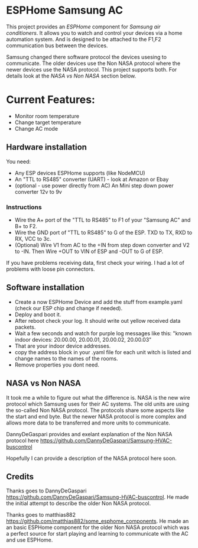 # ESPHome Samsung AC

This project provides an *ESPHome* component for *Samsung air conditioners*. It allows you to watch and control your devices via a home
automation system. And is designed to be attached to the F1,F2 communication bus between the devices.

Samsung changed there software protocol the devices usesing to communicate. The older devices use the Non NASA protocol where the newer
devices use the NASA protocol. This project supports both. For details look at the *NASA vs Non NASA* section below.

# Current Features:

- Monitor room temperature
- Change target temperature
- Change AC mode

## Hardware installation

You need:

- Any ESP devices ESPHome supports (like NodeMCU)
- An "TTL to RS485" converter (UART) - look at Amazon or Ebay
- (optional - use power directly from AC) An Mini step down power converter 12v to 9v

### Instructions

- Wire the A+ port of the "TTL to RS485" to F1 of your "Samsung AC" and B+ to F2.
- Wire the GND port of "TTL to RS485" to G of the ESP. TXD to TX, RXD to RX, VCC to 3c.
- (Optional) Wire V1 from AC to the +IN from step down converter and V2 to -IN. Then Wire +OUT to VIN of ESP and -OUT to G of ESP.

If you have problems receiving data, first check your wiring. I had a lot of problems with loose pin connectors.

## Software installation

- Create a now ESPHome Device and add the stuff from example.yaml (check our ESP chip and change if needed).
- Deploy and boot it.
- After reboot check your log. It should write out yellow received data packets.
- Wait a few seconds and watch for purple log messages like this: "known indoor devices: 20.00.00, 20.00.01, 20.00.02, 20.00.03"
- That are your indoor device addresses.
- copy the address block in your .yaml file for each unit witch is listed and change names to the names of the rooms.
- Remove properties you dont need.

## NASA vs Non NASA

It took me a while to figure out what the difference is. NASA is the new wire protocol which Samsung uses for their AC systems.
The old units are using the so-called Non NASA protocol. The protocols share some aspects like the start and end byte. But the
newer NASA protocol is more complex and allows more data to be transferred and more units to communicate.

DannyDeGaspari provides and exelant explanation of the Non NASA protocol here https://github.com/DannyDeGaspari/Samsung-HVAC-buscontrol

Hopefully I can provide a description of the NASA protocol here soon.

## Credits

Thanks goes to DannyDeGaspari https://github.com/DannyDeGaspari/Samsung-HVAC-buscontrol. He made the initial attempt to describe the
older Non NASA protocol.

Thanks goes to matthias882 https://github.com/matthias882/some_esphome_components. He made an an basic ESPHome component
for the older Non NASA protocol which was a perfect source for start playing and learning to communicate with the AC
and use ESPHome.
